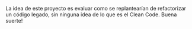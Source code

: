 La idea de este proyecto es evaluar como se replantearían de refactorizar un código legado, sin ninguna idea de lo que es el Clean Code.
Buena suerte!

